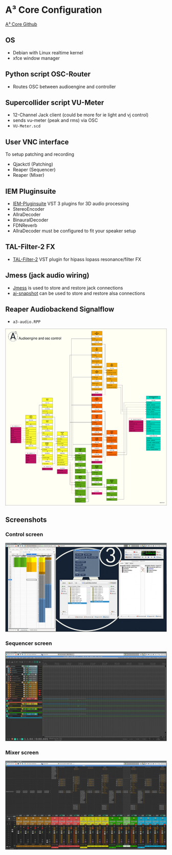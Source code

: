 # A³ Core Configuration
[A³ Core Github](https://github.com/a3-audio/a3-core)
## OS
- Debian with Linux realtime kernel
- xfce window manager
## Python script OSC-Router
 - Routes OSC between audioengine and controller
## Supercollider script VU-Meter
- 12-Channel Jack client (could be more for ie light and vj control)
- sends vu-meter (peak and rms) via OSC
- ```VU-Meter.scd```
## User VNC interface 
To setup patching and recording
- Qjackctl (Patching)
- Reaper (Sequencer)
- Reaper (Mixer)
## IEM Pluginsuite
- [IEM-Pluginsuite](https://plugins.iem.at/) VST 3 plugins for 3D audio processing
- StereoEncoder
- AllraDecoder
- BinauralDecoder
- FDNReverb
- AllraDecoder must be configured to fit your speaker setup
## TAL-Filter-2 FX
- [TAL-Filter-2](https://tal-software.com/products/tal-filter) VST plugin for hipass lopass resonance/filter FX
## Jmess (jack audio wiring)
- [Jmess](https://github.com/jacktrip/jmess-jack) is used to store and restore jack connections
- [aj-snapshot](https://man.archlinux.org/man/aj-snapshot.1.en) can be used to store and restore alsa connections
## Reaper Audiobackend Signalflow
- ```a3-audio.RPP```

![](pics_configuration/audio_signalflow.drawio.png)


## Screenshots
### Control screen
![](pics_configuration/a3_core_screen_interface.png)
### Sequencer  screen
![](pics_configuration/a3_core_screen_sequencer.png)
### Mixer screen
![](pics_configuration/a3_core_screen_mixer.png)